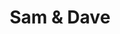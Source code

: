 ---
title: "Sam & Dave"
summary: "US soul vocal duo that consisted of and . Formed in 1961 in Miami, Florida, they only enjoyed minor success until the duo was coupled with the songwriting team of and in 1965. The best known hits from this period are probably \"Hold On, I'm Coming\" and \"Soul Man\" . Sam & Dave were renowned for their exciting stage performance. In the late 1970's and would be very much inspired by that stage performance when they did their act. Sam & Dave disbanded in 1971, but reunited shortly several times during the 1970's and 1980's. They were inducted into the Rock & Roll Hall of Fame in 1992."
image: "sam-dave.jpg"
apple_music_artist_url: "https://music.apple.com/gb/artist/sam-dave/721242"
---